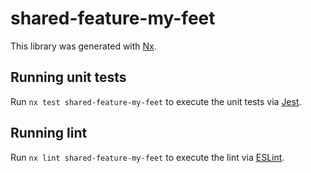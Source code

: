 # shared-feature-my-feet

This library was generated with [Nx](https://nx.dev).

## Running unit tests

Run `nx test shared-feature-my-feet` to execute the unit tests via [Jest](https://jestjs.io).

## Running lint

Run `nx lint shared-feature-my-feet` to execute the lint via [ESLint](https://eslint.org/).
